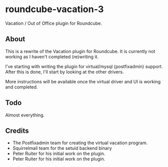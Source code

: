 roundcube-vacation-3
======================

Vacation / Out of Office plugin for Roundcube.

About
-----
This is a rewrite of the Vacation plugin for Roundcube.
It is currently not working as I haven't completed (re)writing it.

I've starting with writing the plugin for virtual/mysql (postfixadmin) support.
After this is done, I'll start by looking at the other drivers.

More instructions will be available once the virtual driver and UI is working and completed.


Todo
----
Almost everything.


Credits
-------
- The Postfixadmin team for creating the virtual vacation program.
- Squirrelmail team for the setuid backend binary
- Peter Ruiter for his initial work on the plugin.
- Peter Ruiter for his initial work on the plugin.
